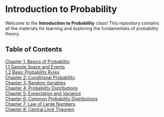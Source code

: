 # Introduction to Probability

Welcome to the **Introduction to Probability** class! This repository contains all the materials for learning and exploring the fundamentals of probability theory.

## Table of Contents

[Chapter 1: Basics of Probability](#chapter-1-basics-of-probability) <br>
    [1.1 Sample Space and Events](#sample-space-and-events)  
    [1.2 Basic Probability Rules](#basic-probability-rules)    
[Chapter 2: Conditional Probability](#chapter-2-conditional-probability)  
[Chapter 3: Random Variables](#chapter-3-random-variables)  
[Chapter 4: Probability Distributions](#chapter-4-probability-distributions)  
[Chapter 5: Expectation and Variance](#chapter-5-expectation-and-variance)  
[Chapter 6: Common Probability Distributions](#chapter-6-common-probability-distributions)  
[Chapter 7: Law of Large Numbers](#chapter-7-law-of-large-numbers)  
[Chapter 8: Central Limit Theorem](#chapter-8-central-limit-theorem)

